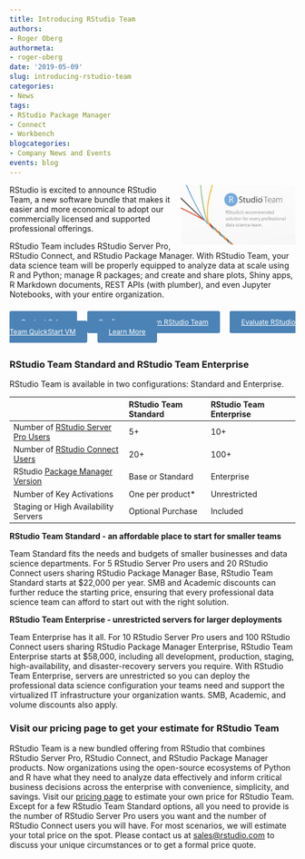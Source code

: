```yaml
---
title: Introducing RStudio Team
authors:
- Roger Oberg
authormeta: 
- roger-oberg
date: '2019-05-09'
slug: introducing-rstudio-team
categories:
- News
tags:
- RStudio Package Manager
- Connect
- Workbench
blogcategories:
- Company News and Events
events: blog
---
```



<p><img src="2019-05-09-TEAM.png" style="width: 40%; float: right"/></p>
RStudio is excited to announce RStudio Team, a new software bundle that makes it easier and more economical to adopt our commercially licensed and supported professional offerings.  

RStudio Team includes RStudio Server Pro, RStudio Connect, and RStudio Package Manager. With RStudio Team, your data science team will be properly equipped to analyze data at scale using R and Python; manage R packages; and create and share plots, Shiny apps, R Markdown documents, REST APIs (with plumber), and even Jupyter Notebooks, with your entire organization. 

<br>
<a href="https://rstudio.youcanbook.me" button type="button"  style= "padding: 12px 20px; border: none; font-size: 12px; border-radius: 3px; cursor: pointer; background-color: #4c83b6; color: #fff; box-shadow: 0, 1px, 3px, 0px, rgba(0,0,0,0.10);">Contact Sales</a>&emsp;
<a href="https://www.rstudio.com/pricing/" button type="button"  style= "padding: 12px 20px; border: none; font-size: 12px; border-radius: 3px; cursor: pointer; background-color: #4c83b6; color: #fff; box-shadow: 0, 1px, 3px, 0px, rgba(0,0,0,0.10);">Configure your own RStudio Team</a>&emsp;
<a href="https://www.rstudio.com/quickstart-vm" button type="button"  style= "padding: 12px 20px; border: none; font-size: 12px; border-radius: 3px; cursor: pointer; background-color: #4c83b6; color: #fff; box-shadow: 0, 1px, 3px, 0px, rgba(0,0,0,0.10);">Evaluate RStudio Team QuickStart VM</a>&emsp;
<a href="https://www.rstudio.com/products/team/" button type="button"  style= "padding: 12px 20px; border: none; font-size: 12px; border-radius: 3px; cursor: pointer; background-color: #4c83b6; color: #fff; box-shadow: 0, 1px, 3px, 0px, rgba(0,0,0,0.10);">Learn More</a>
<br><br>

### RStudio Team Standard and RStudio Team Enterprise
RStudio Team is available in two configurations: Standard and Enterprise.

||RStudio Team Standard|RStudio Team Enterprise|
|:-----------|:-----------|:-----------|
|Number of [RStudio Server Pro Users](https://www.rstudio.com/products/rstudio-server-pro/)|5+|10+|
|Number of [RStudio Connect Users](https://www.rstudio.com/products/connect/)|20+|100+|
|RStudio [Package Manager Version](https://www.rstudio.com/products/package-manager/)|Base or Standard|Enterprise|
|Number of Key Activations|One per product*|Unrestricted|
|Staging or High Availability Servers|Optional Purchase|Included|

**RStudio Team Standard - an affordable place to start for smaller teams**

Team Standard fits the needs and budgets of smaller businesses and data science departments. For 5 RStudio Server Pro users and 20 RStudio Connect users sharing RStudio Package Manager Base, RStudio Team Standard starts at $22,000 per year. SMB and Academic discounts can further reduce the starting price, ensuring that every professional data science team can afford to start out with the right solution.

**RStudio Team Enterprise - unrestricted servers for larger deployments**

Team Enterprise has it all. For 10 RStudio Server Pro users and 100 RStudio Connect users sharing RStudio Package Manager Enterprise, RStudio Team Enterprise starts at $58,000, including all development, production, staging, high-availability, and disaster-recovery servers you require. With RStudio Team Enterprise, servers are unrestricted so you can deploy the professional data science configuration your teams need and support the virtualized IT infrastructure your organization wants. SMB, Academic, and volume discounts also apply.

### Visit our pricing page to get your estimate for RStudio Team

RStudio Team is a new bundled offering from RStudio that combines RStudio Server Pro, RStudio Connect, and RStudio Package Manager products. Now organizations using the open-source ecosystems of Python and R have what they need to analyze data effectively and inform critical business decisions across the enterprise with convenience, simplicity, and savings. Visit our [pricing page](https://www.rstudio.com/pricing/) to estimate your own price for RStudio Team. Except for a few RStudio Team Standard options, all you need to provide is the number of RStudio Server Pro users you want and the number of RStudio Connect users you will have. For most scenarios, we will estimate your total price on the spot. Please contact us at [sales@rstudio.com](mailto:sales@rstudio.com) to discuss your unique circumstances or to get a formal price quote.

